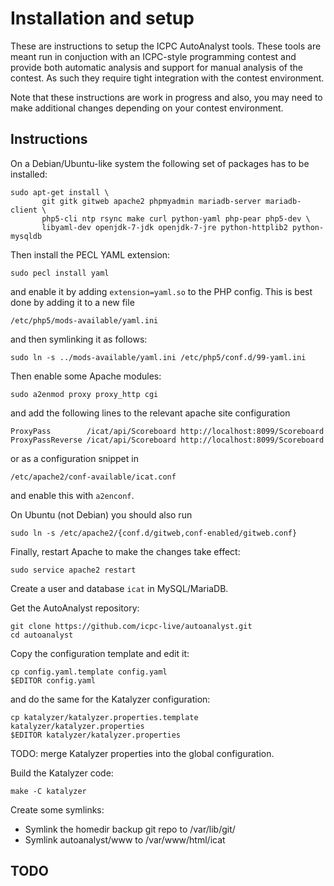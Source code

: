 # Installation and setup

These are instructions to setup the ICPC AutoAnalyst tools. These
tools are meant run in conjuction with an ICPC-style programming
contest and provide both automatic analysis and support for manual
analysis of the contest. As such they require tight integration with
the contest environment.

Note that these instructions are work in progress and also, you may
need to make additional changes depending on your contest environment.

## Instructions

On a Debian/Ubuntu-like system the following set of packages has to be
installed:
```
sudo apt-get install \
       git gitk gitweb apache2 phpmyadmin mariadb-server mariadb-client \
       php5-cli ntp rsync make curl python-yaml php-pear php5-dev \
       libyaml-dev openjdk-7-jdk openjdk-7-jre python-httplib2 python-mysqldb
```

Then install the PECL YAML extension:
```
sudo pecl install yaml
```
and enable it by adding `extension=yaml.so` to the PHP config. This is
best done by adding it to a new file
```
/etc/php5/mods-available/yaml.ini
```
and then symlinking it as follows:
```
sudo ln -s ../mods-available/yaml.ini /etc/php5/conf.d/99-yaml.ini
```

Then enable some Apache modules:
```
sudo a2enmod proxy proxy_http cgi
```
and add the following lines to the relevant apache site configuration
```
ProxyPass        /icat/api/Scoreboard http://localhost:8099/Scoreboard
ProxyPassReverse /icat/api/Scoreboard http://localhost:8099/Scoreboard
```
or as a configuration snippet in
```
/etc/apache2/conf-available/icat.conf
```
and enable this with `a2enconf`.

On Ubuntu (not Debian) you should also run
```
sudo ln -s /etc/apache2/{conf.d/gitweb,conf-enabled/gitweb.conf}
```
Finally, restart Apache to make the changes take effect:
```
sudo service apache2 restart
```

Create a user and database `icat` in MySQL/MariaDB.

Get the AutoAnalyst repository:
```
git clone https://github.com/icpc-live/autoanalyst.git
cd autoanalyst
```

Copy the configuration template and edit it:
```
cp config.yaml.template config.yaml
$EDITOR config.yaml
```
and do the same for the Katalyzer configuration:
```
cp katalyzer/katalyzer.properties.template katalyzer/katalyzer.properties
$EDITOR katalyzer/katalyzer.properties
```
TODO: merge Katalyzer properties into the global configuration.

Build the Katalyzer code:
```
make -C katalyzer
```

Create some symlinks:
- Symlink the homedir backup git repo to /var/lib/git/
- Symlink autoanalyst/www to /var/www/html/icat


## TODO

